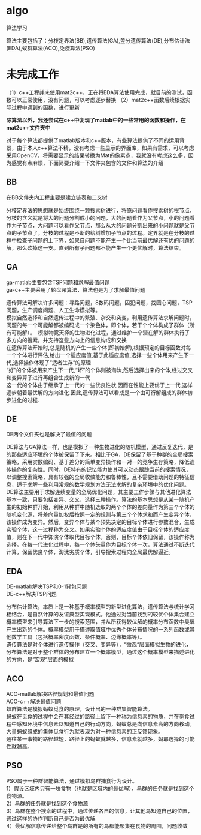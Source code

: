 # algo
算法学习

算法主要包括了：分枝定界法(BB),遗传算法(GA),差分遗传算法(DE),分布估计法(EDA),蚁群算法(ACO),免疫算法(PSO)<br>

# **未完成工作**
（1）c++工程并未使用mat2c++，正在将EDA算法使用完成，就目前的测试，函数可以正常使用，没有问题，可以考虑逐步替换
（2）mat2c++函数后续根据实际过程中遇到的函数，进行更新

**除算法以外，我还尝试在c++中复现了matlab中的一些常用的函数和操作，在mat2c++文件夹中**<br>

对于每个算法都提供了matlab版本和c++版本，有些算法提供了不同的运用背景，由于本人c++算法不精，没有考虑一些显示的界面库，如果有需求，可以考虑采用OpenCV，将需要显示的结果转换为Mat的像素点，我就没有考虑这么多，因为感觉有点麻烦，下面简要介绍一下文件夹包含的文件和算法的介绍<br>

## BB
在BB文件夹内工程主要是建立链表和二叉树<br>

分枝定界法的思想就是始终围绕一颗搜索树进行，将原问题看作搜索树的根节点，分枝的含义就是将大的问题分割成小的问题，大的问题看作为父节点，小的问题看作为子节点，大问题可以看作父节点，那么从大的问题分割出来的小问题就是父节点的子节点了。分枝的过程是不断的给树增加子节点的过程。定界就是在分枝的过程中检查子问题的上下界，如果自问题不能产生一个比当前最优解还有优的问题的解，那么砍掉这一支。直到所有子问题都不能产生一个更优解时，算法结束。

## GA
ga-matlab主要包含TSP问题和求解最值问题<br>
ga-c++主要采用了轮盘赌算法，算法也是为了求解最值问题<br>

 遗传算法可解决许多问题：寻路问题，8数码问题，囚犯问题，找圆心问题，TSP问题，生产调度问题、人工生命模拟等。<br>
 模拟自然选择和自然遗传过程中的繁殖、杂交和突变，利用遗传算法求解问题时，问题的每一个可能解都被编码成一个染色体，即个体，若干个个体构成了群体（所有可能解）。  模拟物竞天择的生物进化过程，通过维护一个潜在解的群体执行了多方向的搜索，并支持这些方向上的信息构成和交换<br>
 在遗传算法开始时,总是随机的产生一些个体(即初始解),根据预定的目标函数对每一个个体进行评估,给出一个适应度值,基于此适应度值,选择一些个体用来产生下一代,选择操作体现了“适者生存”的原理<br>
 “好”的个体被用来产生下一代,“坏”的个体则被淘汰,然后选择出来的个体,经过交叉和变异算子进行再组合生成新的一代<br>
 这一代的个体由于继承了上一代的一些优良性状,因而在性能上要优于上一代,这样逐步朝着最优解的方向进化.因此,遗传算法可以看成是一个由可行解组成的群体初步进化的过程.<br>



## DE
DE两个文件夹也是解决了最值的问题<br>


 DE算法与GA算法一样，也是模拟了一种生物进化的随机模型，通过反复迭代，是的那些适应环境的个体被保留了下来。相比于GA，DE保留了基于种群的全局搜索策略，采用实数编码、基于差分的简单变异操作和一对一的竞争生存策略，降低遗传操作的复杂性。同时，DE特有的记忆能力使其可以动态跟踪当前的搜索情况，以调整搜索策略，具有较强的全局收敛能力和鲁棒性，且不需要借助问题的特征信息，适于求解一些利用常规的数学规划方法无法求解的复杂环境中的优化问题。<br>
 DE算法主要用于求解连续变量的全局优化问题，其主要工作步骤与其他进化算法基本一致，只要包括变异、交叉、选择三种操作。算法的基本思想是从某一随机产生的初始种群开始，利用从种群中随机选取的两个个体的差向量作为第三个个体的随机变化源，将差向量加权后按照一定的规则与第三个个体求和而产生变异个体，该操作成为变异。然后，变异个体与某个预先决定的目标个体进行参数混合，生成实验个体，这一过程称为交叉。如果实验个体的适应度值由于目标个体的适应度值，则在下一代中饰演个体取代目标个体，否则，目标个体依旧保留，该操作称为选择。在每一代进化过程中，每一个体矢量作为目标个体一次，算法通过不断迭代计算，保留优良个体，淘汰劣质个体，引导搜索过程向全局最优解逼近。<br>

## EDA
DE-matlab解决TSP和0-1背包问题<br>
DE-c++解决TSP问题<br>

 分布估计算法，本质上是一种基于概率模型的新型进化算法，遗传算法与统计学习相结合，是自然计算的友谊典型实现模式。他通过对当前找到的较优个体集合建立概率模型来引导算法下一步的搜索范围，并从所获得较优解的概率分布函数中臭氧产生出新的个体。概率模型用于描述取值域中优秀个体分布情况的一系列函数或其他数学工具（包括概率密度函数、条件概率、边缘概率等）。<br>
 遗传算法是对个体进行遗传操作（交叉、变异等），“微观“层面模拟生物的进化，分布算法是对于整个群体的分布建立一个概率模型，通过这个概率模型来描述进化的方向，是”宏观“层面的模拟<br>


## ACO
ACO-matlab解决路径规划和最值问题<br>
ACO-c++解决最值问题<br>
 蚁群算法是模拟蚂蚁觅食的原理，设计出的一种群集智能算法。<br>
 蚂蚁在觅食的过程中会在其经过的路径上留下一种称为信息素的物质，并在觅食过程中感知环境中信息素以知道自己的行动方向，蚂蚁总是向信息素高的方向移动。大量蚂蚁组成的集体觅食行为就表现为对一种信息素的正反馈现象。<br>
 通往某一事物的路径越短，路径上的蚂蚁就越多，信息素就越多，妈耶选择的可能性就越高。<br>
## PSO
PSO属于一种群智能算法，通过模拟鸟群捕食行为设计。<br>
1）假设区域内只有一块食物（也就是区域内的最优解），鸟群的任务就是找到这个食物源。<br>
2）鸟群的任务就是找到这个食物源<br>
3）鸟群在整个搜索的过程中，通过传递各自的信息，让其他鸟知道自己的位置，通过这样的协作判断自己是否为最优解<br>
4）最优解信息传递给整个鸟群是的所有的鸟都能聚集在食物的周围，问题收敛<br>


